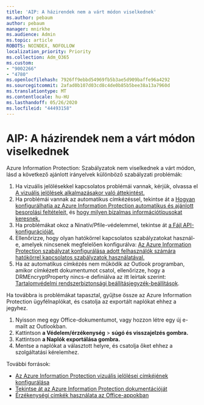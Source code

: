 ```yaml
---
title: 'AIP: A házirendek nem a várt módon viselkednek'
ms.author: pebaum
author: pebaum
manager: mnirkhe
ms.audience: Admin
ms.topic: article
ROBOTS: NOINDEX, NOFOLLOW
localization_priority: Priority
ms.collection: Adm_O365
ms.custom:
- "9002266"
- "4780"
ms.openlocfilehash: 7926ff9ebbd54969fb5b3ae5d909baffe96a4292
ms.sourcegitcommit: 2afad0b107d03cd8c4de0b85b5bee38a13a7960d
ms.translationtype: MT
ms.contentlocale: hu-HU
ms.lasthandoff: 05/26/2020
ms.locfileid: "44493158"
---
```

# <a name="aip-policies-not-behaving-as-expected"></a>AIP: A házirendek nem a várt módon viselkednek

Azure Information Protection: Szabályzatok nem viselkednek a várt módon, lásd a következő ajánlott irányelvek különböző szabályzati problémák:

1. Ha vizuális jelölésekkel kapcsolatos problémái vannak, kérjük, olvassa el [A vizuális jelölések alkalmazásakor való áttekintést.](https://docs.microsoft.com/azure/information-protection/configure-policy-markings#when-visual-markings-are-applied)
2. Ha problémái vannak az automatikus címkézéssel, tekintse át a [Hogyan konfigurálhatja az Azure Information Protection automatikus és ajánlott besorolási feltételeit,](https://docs.microsoft.com/azure/information-protection/configure-policy-classification) és [hogy milyen bizalmas információtípusokat keresnek.](https://docs.microsoft.com/office365/securitycompliance/what-the-sensitive-information-types-look-for)
3. Ha problémákat okoz a Ninatív/Pfile-védelemmel, tekintse át [a Fájl API-konfigurációját.](https://docs.microsoft.com/azure/information-protection/develop/file-api-configuration)
4. Ellenőrizze, hogy olyan hatókörrel kapcsolatos szabályzatokat használ-e, amelyek nincsenek megfelelően konfigurálva: [Az Azure Information Protection szabályzat konfigurálása adott felhasználók számára hatókörrel kapcsolatos szabályzatok használatával.](https://docs.microsoft.com/azure/information-protection/configure-policy-scope)
5. Ha az automatikus címkézés nem működik az Outlook programban, amikor címkézett dokumentumot csatol, ellenőrizze, hogy a DRMEncryptProperty nincs-e definiálva az itt leírtak szerint: [Tartalomvédelmi rendszerbiztonsági beállításjegyzék-beállítások](https://docs.microsoft.com/deployoffice/security/protect-sensitive-messages-and-documents-by-using-irm-in-office#office-2016-irm-registry-key-options).

Ha továbbra is problémákat tapasztal, gyűjtse össze az Azure Information Protection ügyfélnaplókat, és csatolja az exportált naplókat ehhez a jegyhez.

1. Nyisson meg egy Office-dokumentumot, vagy hozzon létre egy új e-mailt az Outlookban.
2. Kattintson **a Védelem/érzékenység**  >  **súgó és visszajelzés gombra.**
3. Kattintson **a Naplók exportálása gombra.**
4. Mentse a naplókat a választott helyre, és csatolja őket ehhez a szolgáltatási kérelemhez.

További források:

- [Az Azure Information Protection vizuális jelölései címkéjének konfigurálása](https://docs.microsoft.com/azure/information-protection/configure-policy-markings)
- [Tekintse át az Azure Information Protection dokumentációját](https://docs.microsoft.com/azure/information-protection/what-is-information-protection)
- [Érzékenységi címkék használata az Office-appokban](https://docs.microsoft.com/microsoft-365/compliance/sensitivity-labels-office-apps)

